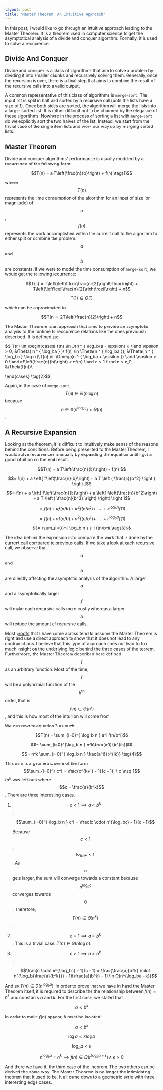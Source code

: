```yaml
---
layout: post
title: "Master Theorem: An Intuitive Approach"
---
```


In this post, I would like to go through an intuitive approach leading to the Master Theorem. It is a theorem used in computer science to get the asymptotical analysis of a divide and conquer algorithm. Formally, it is used to solve a reccurence.

## Divide And Conquer
Divide and conquer is a class of algorithms that aim to solve a problem by dividing it into smaller chunks and recursively solving them. Generally, once the recursion is over, there is a final step that aims to combine the result of the recursive calls into a valid output.

A common representative of this class of algorithms is `merge-sort`. The input list is split in half and sorted by a recursive call (until the lists have a size of 1). Once both sides are sorted, the algorithm will merge the lists into a larger sorted list. It is rather difficult not to be charmed by the elegance of these algorithms. Nowhere in the process of sorting a list with `merge-sort` do we explicitly sort the two halves of the list. Instead, we start from the trivial case of the single item lists and work our way up by merging sorted lists.

## Master Theorem
Divide and conquer algorithms' performance is usually modeled by a recurrence of the following form:

$$T(n) = a T\left(\frac{n}{b}\right) + f(n) \tag{1}$$

where $$T(n)$$ represents the time consumption of the algorithm for an input of size (or magnitude) of $$n$$, $$f(n)$$ represents the work accomplished within the current call to the algorithm to either split or combine the problem. $$a$$ and $$b$$ are constants. If we were to model the time consumption of `merge-sort`, we would get the following recurrence:

$$T(n) = T\left(\left\lfloor\frac{n}{2}\right\rfloor\right) + T\left(\left\lceil\frac{n}{2}\right\rceil\right) + n$$

$$T(1) \in \Theta(1)$$

which can be approximated to 

$$T(n) = 2T\left(\frac{n}{2}\right) + n$$

The Master Theorem is an approach that aims to provide an asymptotic analysis to the runtime to reccurence relations like the ones previously described. It is defined as:

$$ T(n) \in
\begin{cases}
       f(n) \in O(n ^ { \log_b{a - \epsilon} }) \land \epsilon > 0, &\Theta( n ^ { \log_ba } )\\
       f(n) \in \Theta(n ^ { \log_ba }), &\Theta( n ^ { \log_ba } \log n )\\
       f(n) \in \Omega(n ^ { \log_ba + \epsilon }) \land \epsilon > 0 \land af\left(\frac{n}{b}\right) < cf(n) \land c > 1 \land n > n_0, &\Theta(f(n))\\

\end{cases} \tag{2}$$

Again, in the case of `merge-sort`, $$T(n) \in \Theta(n \log n)$$ because $$n \in \Theta(n ^ { \log_22 }) = \Theta(n)$$.

## A Recursive Expansion
Looking at the theorem, it is difficult to intuitively make sense of the reasons behind the conditions. Before being presented to the Master Theorem, I would solve recurrences manually by expanding the equation until I got a good intuition on the end result. 

$$T(n) = a T\left(\frac{n}{b}\right) + f(n) $$

$$= f(n) + a \left[ f\left(\frac{n}{b}\right) + a T \left ( \frac{n}{b^2} \right ) \right ]$$

$$= f(n) + a \left[ f\left(\frac{n}{b}\right) + a \left[ f\left(\frac{n}{b^2}\right) + a T \left ( \frac{n}{b^3} \right) \right] \right ]$$

$$= f(n) + af(n/b) + a^2f(n/b^2) + \ ... \ + a^{ \log_b n } f(1)$$

$$= f(n) + af(n/b) + a^2f(n/b^2) + \ ... \ + n^{ \log_b a } f(1)$$

$$= \sum_{i=0}^{ \log_b n } a^i f(n/b^i) \tag{3}$$

The idea behind the expansion is to compare the work that is done by the current call compared to previous calls. If we take a look at each recursive call, we observe that $$a$$ and $$b$$ are directly affecting the asymptotic analysis of the algorithm. A larger $$a$$ and a asymptotically larger $$f$$ will make each recursive calls more costly whereas a larger $$b$$ will reduce the amount of recursive calls.

Most [proofs](https://www.cs.cornell.edu/courses/cs3110/2012sp/lectures/lec20-master/mm-proof.pdf) that I have come across tend to assume the Master Theorem is right and use a direct approach to show that it does not lead to any contradictions. I believe that this type of approach does not lead to too much insight on the underlying logic behind the three cases of the teorem. Furthermore, the Master Theorem described here defined $$f$$ as an arbitrary function. Most of the time, $$f$$ will be a polynomial function of the $$k^{\text{th}}$$ order, that is $$f(n) \in \Theta(n^k)$$, and this is how most of the intuition will come from.

We can rewrite equation 3 as such:

$$T(n) = \sum_{i=0}^{ \log_b n } a^i f(n/b^i)$$

$$= \sum_{i=0}^{\log_b n } n^k\frac{a^i}{b^{ik}}$$

$$= n^k \sum_{i=0}^{ \log_b n } \frac{a^i}{b^{ik}} \tag{4}$$

This sum is a geometric serie of the form $$\sum_{i=0}^k c^i = \frac{c^{k+1} - 1}{c - 1}, \ c \neq 1$$ ($n^k$ was left out) where $$c = \frac{a}{b^k}$$. There are three interesting cases.
1. $$c < 1 \implies a < b^k$$ :

    $$\sum_{i=0}^{ \log_b n } c^i = \frac{c \cdot n^{\log_bc} - 1}{c - 1}$$

    Because $$c < 1$$, $$\log_bc < 1$$. As $$n$$ gets larger, the sum will converge towards a constant because $$n^{\log_bc}$$ converges towards $$0$$. Therefore, $$T(n) \in \Theta(n^k)$$.

2. $$c = 1 \implies a = b^k$$. This is a trivial case. $T(n) \in \Theta(n \log n)$.
3. $$c > 1 \implies a > b^k$$ :

    $$\frac{c \cdot n^{\log_bc} - 1}{c - 1} = \frac{\frac{a}{b^k} \cdot n^{\log_b{\frac{a}{b^k}}} - 1}{\frac{a}{b^k} - 1} \in O(n^{\log_ba - k})$$

And so $T(n) \in \Theta(n^{\log_ba})$. In order to prove that we have in hand the Master Theorem itself, it is required to describe the the relationship between $f(n) = n^k$ and constants $a$ and $b$. For the first case, we stated that

$$a < b^k$$

In order to make $f(n)$ appear, $k$ must be isolated:

$$a < b^k$$

$$\log a < k \log b$$

$$ \log_b a < k$$

$$ n^{\log_ba} < n^k \implies f(n) \in \Omega(n ^ { \log_ba + \epsilon }) \land \epsilon > 0$$

And there we have it, the third case of the theorem. The two others can be derived the same way. The Master Theorem is no longer the intimidating theorem that it used to be. It all came down to a geometric serie with three interesting edge cases.